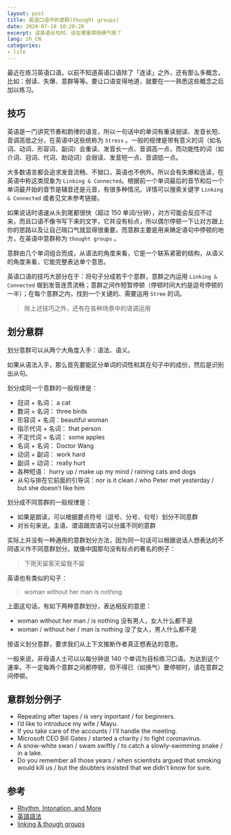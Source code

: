 ```yaml
---
layout: post
title: 英语口语中的意群(thought groups)
date: 2020-07-18 10:20:28
excerpt: 读英语长句时，该在哪里停顿换气呢？
lang: zh_CN
categories: 
- life
---
```


最近在练习英语口语。以前不知道英语口语除了「连读」之外，还有那么多概念，比如：弱读、失爆、意群等等。要让口语变得地道，就要在一一熟悉这些概念之后加以练习。

## 技巧

英语是一门讲究节奏和韵律的语言，所以一句话中的单词有重读弱读、发音长短、音调高低之分，在英语中这些统称为 `Stress` 。一般的规律是带有意义的词（如名词、动词、形容词、副词）会重读、发音长一点、音调高一点，而功能性的词（如介词、冠词、代词、助动词）会弱读、发音短一点、音调低一点。

大多数语言都会追求发音流畅、不拗口，英语也不例外。所以会有失爆和连读，在英语中称这类现象为 `Linking & Connected`。根据前一个单词最后的音节和后一个单词最开始的音节是辅音还是元音，有很多种情况。详情可以搜索关键字 `Linking & Connected` 或者见文末参考链接。 

如果说话时语速从头到尾都很快（超过 150 单词/分钟），对方可能会反应不过来，而且口语不像书写下来的文字，它并没有标点，所以偶尔停顿一下让对方跟上你的思路以及让自己喘口气就显得很重要。而意群主要是用来确定语句中停顿的地方，在英语中意群称为 `thought groups` 。

意群由几个单词组合而成，从语法的角度来看，它是一个联系紧密的结构，从语义的角度来看，它能完整表达单个意思。

英语口语的技巧大部分在于：将句子分成若干个意群，意群之内运用 `Linking & Connected` 做到发音连贯流畅；意群之间作短暂停顿（停顿时间大约是逗号停顿的一半）；在每个意群之内，找到一个关键的、需要运用 `Stree` 的词。

> 除上述技巧之外，还有在各种场景中的语调运用

## 划分意群

划分意群可以从两个大角度入手：语法、语义。

如果从语法入手，那么首先要能区分单词的词性和其在句子中的成份，然后是识别出从句。

划分成同一个意群的一般规律是：

- 冠词 + 名词： a cat
- 数词 + 名词： three birds
- 形容词 + 名词：beautiful woman
- 指示代词 + 名词： that person
- 不定代词 + 名词： some apples
- 名词 + 名词： Doctor Wang
- 动词 + 副词： work hard
- 副词 + 动词： really hurt
- 各种短语： hurry up / make up my mind / raining cats and dogs
- 从句与排在它前面的引导词：nor is it clean / who Peter met yesterday / but she doesn’t like him

划分成不同意群的一般规律是：

- 如果是朗读，可以根据要点符号（逗号、分号、句号）划分不同意群
- 对长句来说，主语、谓语跟宾语可以分属不同的意群


实际上并没有一种通用的意群划分方法，因为同一句话可以根据说话人想表达的不同语义作不同意群划分。就像中国那句没有标点的著名的例子：

> 下雨天留客天留我不留

英语也有类似的句子：

> woman without her man is nothing

上面这句话，有如下两种意群划分，表达相反的意思：

- woman without her man / is nothing 没有男人，女人什么都不是
- woman / without her / man is nothing 没了女人，男人什么都不是

按语义划分意群，要求我们从上下文推断作者真正想表达的意思。

一般来说，非母语人士可以以每分钟说 140 个单词为目标练习口语。为达到这个速率，不一定每两个意群之间都停顿，但不得已（如换气）要停顿时，请在意群之间停顿。

## 意群划分例子

- Repeating after tapes / is very inportant / for beginners.
- I’d like to introduce my wife / Mayu.
- If you take care of the accounts / I’ll handle the meeting.
- Microsoft CEO Bill Gates / started a charity / to fight coronavirus.
- A snow-white swan / swam swiftly / to catch a slowly-swimming snake / in a lake.
- Do you remember all those years / when scientists argued that smoking would kill us / but the doubters insisted that we didn't know for sure.

## 参考

- [Rhythm, Intonation, and More][1]
- [英語語法][2]
- [linking & though groups][3]

[1]:https://tfcs.baruch.cuny.edu/rhythm-intonation-more/
[2]:https://zh.wikipedia.org/wiki/英語語法
[3]:https://www.youtube.com/watch?v=o-JtcSzL3Ic&vl=en